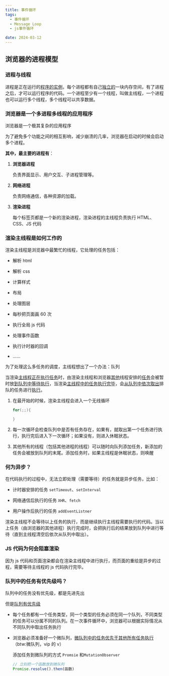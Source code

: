 ```yaml
---
title: 事件循环
tags:
  - 事件循环
  - Message Loop
  - js事件循环

date: 2024-03-12
---
```


## 浏览器的进程模型

### 进程与线程

进程是正在运行的<u>程序的实例</u>，每个进程都有自己<u>独立的</u>一块内存空间，有了进程之后，才可以运行程序的代码。一个进程至少有一个线程，叫做主线程，一个进程也可以运行多个线程，多个线程可以共享数据。

### 浏览器是一个多进程多线程的应用程序

浏览器是一个极其复杂的应用程序

为了避免多个功能之间的相互影响，减少崩溃的几率，浏览器在启动的时候会启动多个进程。

**其中，最主要的进程有**：

1. **浏览器进程**

   负责界面显示、用户交互、子进程管理等。

2. **网络进程**

   负责网络通信，各种资源的加载。

3. **渲染进程**

   每个标签页都是一个新的渲染进程，渲染进程的主线程负责执行 HTML、CSS、JS 代码

### 渲染主线程是如何工作的

渲染主线程是浏览器中最繁忙的线程，它处理的任务包括：

- 解析 html

- 解析 css

- 计算样式

- 布局

- 处理图层

- 每秒把页面画 60 次

- 执行全局 js 代码

- 处理事件函数

- 执行计时器的回调

- ......

为了处理这么多任务的调度，主线程想出了一个办法：队列

当渲染<u>主线程正在执行任务</u>时，由渲染主线程和浏览器<u>其他</u>线程安排的<u>任务</u>会被暂时放<u>到队列中等待执行</u>，当渲染<u>主线程中的任务执行完毕</u>，会<u>从队列中依次取出</u>排队的任务进行<u>执行</u>。

1. 在最开始的时候，渲染主线程会进入一个无线循环

   ```cpp
   for(;;){

   }
   ```

2. 每一次循环会检查队列中是否有任务存在，如果有，就取出第一个任务进行执行，执行完后进入下一次循环；如果没有，则进入休眠状态。

3. 其他所有的线程（包括其他进程的线程）可以随时向队列添加任务，新添加的任务会被放到队列的末尾。添加任务时，如果主线程是休眠状态，则唤醒

### 何为异步？

在代码执行的过程中，无法立即处理（需要等待）的任务就是异步任务，比如：

- 计时器安排的任务 `setTimeout`、`setInterval`

- 网络通信后执行的任务 `XHR`、`fetch`

- 用户操作后执行的任务 `addEventListner`

渲染主线程不会等待以上任务的执行，而是继续执行主线程需要执行的代码。当以上任务（由浏览器的其他进程）执行完成时，会把执行后的结果放到队列中进行等待（直到主线程清空后依次从队列中取出）。

### JS 代码为何会阻塞渲染

因为 js 代码和页面渲染都会在渲染主线程中进行执行，而页面的重绘是异步的过程，需要等待主线程的 js 代码执行完毕。

### 队列中的任务有优先级吗？

队列中的任务没有优先级，都是先进先出

但是<u>队列有优先级</u>

- 每个任务都有一个任务类型，同一个类型的任务必须在同一个队列，不同类型的任务可以分属不同的队列。在一次事件循环中，浏览器可以根据实际情况从不同队列中取出任务执行

- 浏览器必须准备好一个微队列，<u>微队列中的任务优先于其他所有任务执行</u>（btw:微队列，vip 的 v）

  添加任务到微队列的方式 `Promsie` 和`MutationObserver`

  ```javascript
  // 立刻把一个函数放到微队列
  Promise.resolve().then(函数)
  ```
